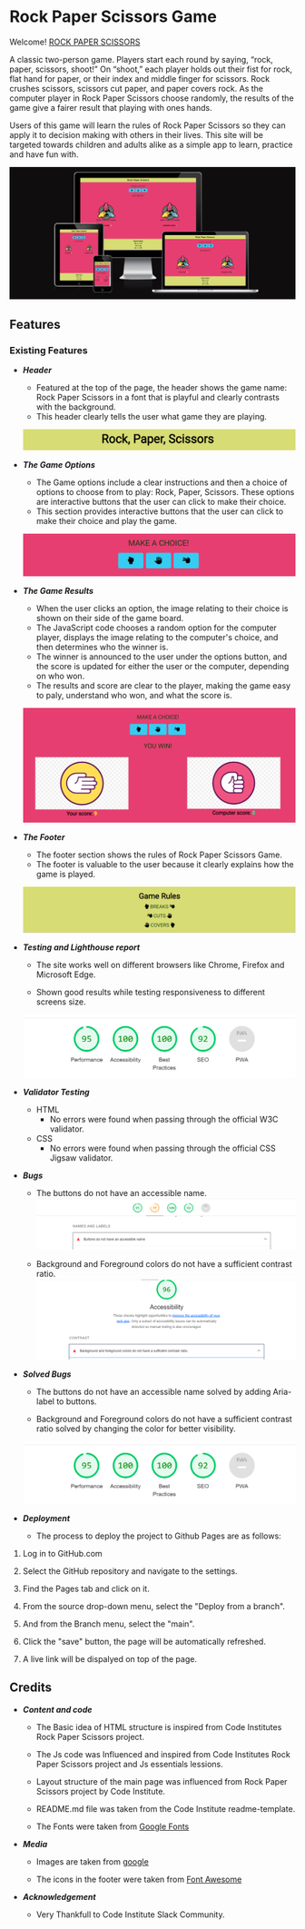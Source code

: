 # Rock Paper Scissors Game

Welcome! [ROCK PAPER SCISSORS](https://shankar2311.github.io/Rock-Paper-Scissor/)

A classic two-person game. Players start each round by saying, “rock, paper, scissors, shoot!” On “shoot,” each player holds out their fist for rock, flat hand for paper, or their index and middle finger for scissors. Rock crushes scissors, scissors cut paper, and paper covers rock. As the computer player in Rock Paper Scissors choose randomly, the results of the game give a fairer result that playing with ones hands.

Users of this game will learn the rules of Rock Paper Scissors so they can apply it to decision making with others in their lives. This site will be targeted towards children and adults alike as a simple app to learn, practice and have fun with.

![responsive](assets/images/responsive.png)

## Features

### Existing Features


- ***Header***
    - Featured at the top of the page, the header shows the game name: Rock Paper Scissors in a font that is playful and clearly contrasts with the background.
    - This header clearly tells the user what game they are playing.

    ![header](assets/images/header.png)

- ***The Game Options***
    - The Game options include a clear instructions and then a choice of options to choose from to play: Rock, Paper, Scissors. These options are interactive buttons that the user can click to make their choice.
    - This section provides interactive buttons that the user can click to make their choice and play the game.

     ![options](assets/images/options.png)

- ***The Game Results***
     - When the user clicks an option, the image relating to their choice is shown on their side of the game board.
     - The JavaScript code chooses a random option for the computer player, displays the image relating to the computer's choice, and then determines who the winner is.
     - The winner is announced to the user under the options button, and the score is updated for either the user or the computer, depending on who won.
     - The results and score are clear to the player, making the game easy to paly, understand who won, and what the score is.

     ![result](assets/images/result.png)

- ***The Footer***
    
    - The footer section shows the rules of Rock Paper Scissors Game.
    - The footer is valuable to the user because it clearly explains how the game is played.

     ![footer](assets/images/footer.png)

 - ***Testing and Lighthouse report***

    - The site works well on different browsers like Chrome, Firefox and Microsoft Edge.

    - Shown good results while testing responsiveness to different screens size.
 
     ![Testing](assets/images/testing.png)

 - ***Validator Testing***
    - HTML
        - No errors were found when passing through the official W3C validator.
    - CSS
        - No errors were found when passing through the official CSS Jigsaw validator.

- ***Bugs***

    - The buttons do not have an accessible name.
    ![Bug 1](assets/images/bug1.png)

    - Background and Foreground colors do not have a sufficient contrast ratio.
    ![Bug 2](assets/images/bug2.png)

- ***Solved Bugs***

    - The buttons do not have an accessible name solved by adding Aria-label to buttons.
    
    - Background and Foreground colors do not have a sufficient contrast ratio solved by changing the color for better visibility.

    ![testing](assets/images/testing.png)

 - ***Deployment***

    - The process to deploy the project to Github Pages are as follows:

1. Log in to GitHub.com

2. Select the GitHub repository and navigate to the settings.

3. Find the Pages tab and click on it.

4. From the source drop-down menu, select the "Deploy from a branch".

5. And from the Branch menu, select the "main".

6. Click the "save" button, the page will be automatically refreshed.

7. A live link will be dispalyed on top of the page.


## Credits

- ***Content and code***

    - The Basic idea of HTML structure is inspired from Code Institutes Rock Paper Scissors project.

    - The Js code was Influenced and inspired from Code Institutes Rock Paper Scissors project and Js essentials lessions. 

    - Layout structure of the main page was influenced from Rock Paper Scissors project by Code Institute. 

    - README.md file was taken from the Code Institute readme-template.

    - The Fonts were taken from [Google Fonts](https://fonts.google.com/)



- ***Media***

    - Images are taken from [google](https://www.google.com/)

    - The icons in the footer were taken from [Font Awesome](https://fontawesome.com/)


- ***Acknowledgement***

    - Very Thankfull to Code Institute Slack Community.